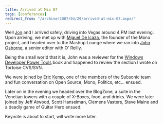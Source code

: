 ```yaml
---
title: Arrived at Mix 07
tags: [conferences]
redirect_from: "/archive/2007/04/29/arrived-at-mix-07.aspx/"
---
```


Well [Jon](http://weblogs.asp.net/jgalloway/ "Jon Galloway's Blog") and
I arrived safely, driving into Vegas around 4 PM last evening. Upon
arriving, we met up with [Miguel De
Icaza](http://tirania.org/blog/ "Miguel's Blog"), the founder of the
Mono project, and headed over to the Mashup Lounge where we ran into
[John Osborne](http://www.oreillynet.com/pub/au/468 "John Osborne"), a
senior editor with O' Reilly.

Being the small world that it is, John was a reviewer for the [Windows
Developer Power
Tools](http://www.amazon.com/Windows-Developer-Power-Tools-Turbocharge/dp/0596527543/ "Developer Power Tools on Amazon")
book and happened to review the section I wrote on Tortoise CVS/SVN.

We were joined by [Eric
Kemp](http://monk.thelonio.us/Default.aspx "Eric's Blog"), one of the
members of the Subsonic team and fun conversation on Open Source, Mono,
Politics, etc... ensued.

Later on in the evening we headed over the BlogZone, a suite in the
Venetian towers with a couple of X-Boxes, food, and drinks. We were
later joined by Jeff Atwood, Scott Hanselman, Clemens Vasters, Steve
Maine and a deadly game of Guitar Hero ensued.

Keynote is about to start, will write more later.

